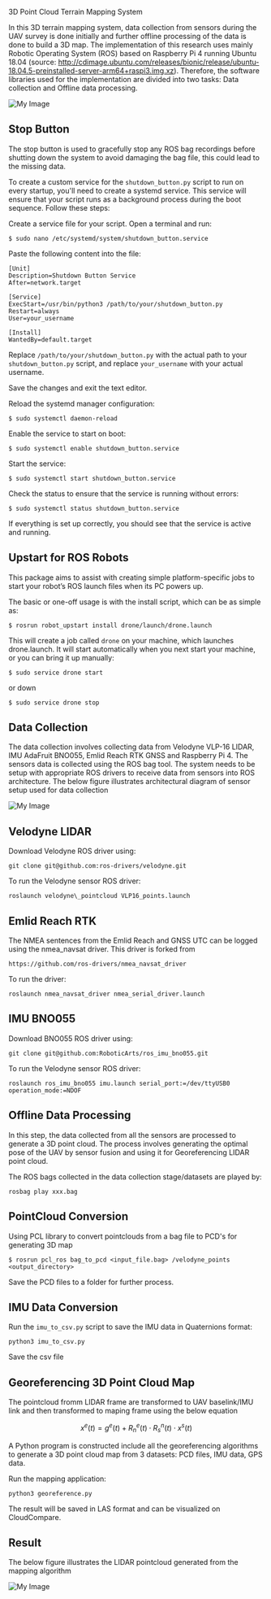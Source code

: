 3D Point Cloud Terrain Mapping System

In this 3D terrain mapping system, data collection from sensors during the UAV survey is done initially and further offline processing of the data is done to build a 3D map. The implementation of this research uses mainly Robotic Operating System (ROS) based on Raspberry Pi 4 running Ubuntu 18.04 (source: http://cdimage.ubuntu.com/releases/bionic/release/ubuntu-18.04.5-preinstalled-server-arm64+raspi3.img.xz). Therefore, the software libraries used for the implementation are divided into two tasks: Data collection and Offline data processing.

![My Image](image/UAVDrone.jpg)

Stop Button
---------------
The stop button is used to gracefully stop any ROS bag recordings before shutting down the system to avoid damaging the bag file, this could lead to the missing data.

To create a custom service for the ```shutdown_button.py``` script to run on every startup, you'll need to create a systemd service. This service will ensure that your script runs as a background process during the boot sequence. Follow these steps:

Create a service file for your script. Open a terminal and run:
```
$ sudo nano /etc/systemd/system/shutdown_button.service
```
Paste the following content into the file:
```
[Unit]
Description=Shutdown Button Service
After=network.target

[Service]
ExecStart=/usr/bin/python3 /path/to/your/shutdown_button.py
Restart=always
User=your_username

[Install]
WantedBy=default.target
```
Replace ```/path/to/your/shutdown_button.py``` with the actual path to your ```shutdown_button.py``` script, and replace ```your_username``` with your actual username.

Save the changes and exit the text editor.

Reload the systemd manager configuration:
```
$ sudo systemctl daemon-reload
```
Enable the service to start on boot:
```
$ sudo systemctl enable shutdown_button.service
```
Start the service:
```
$ sudo systemctl start shutdown_button.service
```
Check the status to ensure that the service is running without errors:
```
$ sudo systemctl status shutdown_button.service
```
If everything is set up correctly, you should see that the service is active and running.

Upstart for ROS Robots
---------------
This package aims to assist with creating simple platform-specific jobs to start your robot’s ROS launch files when its PC powers up.

The basic or one-off usage is with the install script, which can be as simple as:
```
$ rosrun robot_upstart install drone/launch/drone.launch
```
This will create a job called ```drone``` on your machine, which launches drone.launch. It will start automatically when you next start your machine, or you can bring it up manually:
```
$ sudo service drone start
```
or down
```
$ sudo service drone stop
```

Data Collection
---------------
The data collection involves collecting data from Velodyne VLP-16 LIDAR, IMU AdaFruit BNO055, Emlid Reach RTK GNSS and Raspberry Pi 4. The sensors data is collected using the ROS bag tool. The system needs to be setup with appropriate ROS drivers to receive data from sensors into ROS architecture. The below figure illustrates architectural diagram of sensor setup used for data collection

![My Image](image/BlockDiagram.png)

Velodyne LIDAR
---------------

Download Velodyne ROS driver using:
```
git clone git@github.com:ros-drivers/velodyne.git
```
To run the Velodyne sensor ROS driver:
```
roslaunch velodyne\_pointcloud VLP16_points.launch
```

Emlid Reach RTK
---------------

The NMEA sentences from the Emlid Reach and GNSS UTC can be logged using the nmea_navsat driver. This driver is forked from 
```
https://github.com/ros-drivers/nmea_navsat_driver
```

To run the driver:
```
roslaunch nmea_navsat_driver nmea_serial_driver.launch
```

IMU BNO055
---------------

Download BNO055 ROS driver using:
```
git clone git@github.com:RoboticArts/ros_imu_bno055.git
```
To run the Velodyne sensor ROS driver:
```
roslaunch ros_imu_bno055 imu.launch serial_port:=/dev/ttyUSB0 operation_mode:=NDOF
```

Offline Data Processing
---------------
In this step, the data collected from all the sensors are processed to generate a 3D point cloud. The process involves generating the optimal pose of the UAV by sensor fusion and using it for Georeferencing LIDAR point cloud. 

The ROS bags collected in the data collection stage/datasets are played by:
```
rosbag play xxx.bag
```

PointCloud Conversion
---------------
Using PCL library to convert pointclouds from a bag file to PCD's for generating 3D map
```
$ rosrun pcl_ros bag_to_pcd <input_file.bag> /velodyne_points <output_directory>
```
Save the PCD files to a folder for further process.

IMU Data Conversion
---------------
Run the ```imu_to_csv.py``` script to save the IMU data in Quaternions format:
```
python3 imu_to_csv.py
```
Save the csv file

Georeferencing 3D Point Cloud Map
----------------
The pointcloud fromm LIDAR frame are transformed to UAV baselink/IMU link and then transformed to maping frame using the below equation

$$x^e(t) = g^e(t) + R^e_n(t) \cdot R^n_s(t) \cdot x^s(t)$$

A Python program is constructed include all the georeferencing algorithms to generate a 3D point cloud map from 3 datasets: PCD files, IMU data, GPS data.

Run the mapping application:

```
python3 georeference.py
```
The result will be saved in LAS format and can be visualized on CloudCompare.

Result
----------------
The below figure illustrates the LIDAR pointcloud generated from the mapping algorithm

![My Image](image/FINAL.png)
